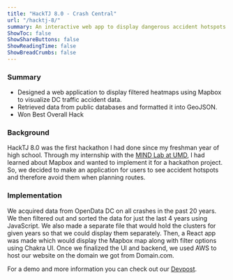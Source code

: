 ```yaml
---
title: "HackTJ 8.0 - Crash Central"
url: "/hacktj-8/"
summary: An interactive web app to display dangerous accident hotspots from crash data.
ShowToc: false
ShowShareButtons: false
ShowReadingTime: false
ShowBreadCrumbs: false
---
```


### Summary
- Designed a web application to display filtered heatmaps using Mapbox to visualize DC traffic accident data.
- Retrieved data from public databases and formatted it into GeoJSON.
- Won Best Overall Hack

### Background
HackTJ 8.0 was the first hackathon I had done since my freshman year of high school. Through my internship with the [MIND Lab at UMD](http://mindlab.cs.umd.edu/), I had learned about Mapbox and wanted to implement it for a hackathon project. So, we decided to make an application for users to see accident hotspots and therefore avoid them when planning routes.

### Implementation
We acquired data from OpenData DC on all crashes in the past 20 years. We then filtered out and sorted the data for just the last 4 years using JavaScript. We also made a separate file that would hold the clusters for given years so that we could display them separately. Then, a React app was made which would display the Mapbox map along with filter options using Chakra UI. Once we finalized the UI and backend, we used AWS to host our website on the domain we got from Domain.com.

For a demo and more information you can check out our [Devpost](https://devpost.com/software/dc-traffic).